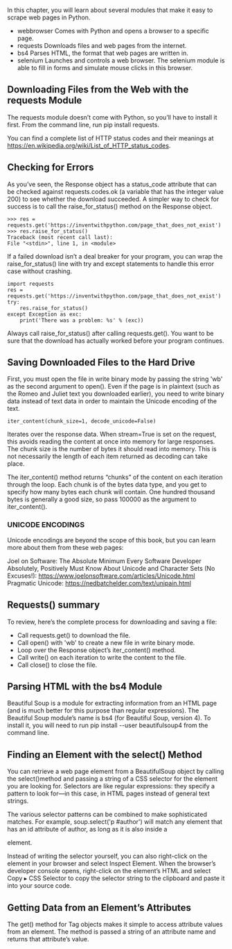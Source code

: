 In this chapter, you will learn about several modules that make it easy to scrape web pages in Python.

* webbrowser Comes with Python and opens a browser to a specific page.
* requests Downloads files and web pages from the internet.
* bs4 Parses HTML, the format that web pages are written in.
* selenium Launches and controls a web browser. The selenium module is able to fill in forms and simulate mouse clicks in this browser.

## Downloading Files from the Web with the requests Module

The requests module doesn’t come with Python, so you’ll have to install it first. From the command line, run pip install requests.

You can find a complete list of HTTP status codes and their meanings at https://en.wikipedia.org/wiki/List_of_HTTP_status_codes.

## Checking for Errors

As you’ve seen, the Response object has a status_code attribute that can be checked against requests.codes.ok (a variable that has the integer value 200) to see whether the download succeeded. A simpler way to check for success is to call the raise_for_status() method on the Response object.

    >>> res = requests.get('https://inventwithpython.com/page_that_does_not_exist')
    >>> res.raise_for_status()
    Traceback (most recent call last):
    File "<stdin>", line 1, in <module>

If a failed download isn’t a deal breaker for your program, you can wrap the raise_for_status() line with try and except statements to handle this error case without crashing.

    import requests
    res = requests.get('https://inventwithpython.com/page_that_does_not_exist')
    try:
        res.raise_for_status()
    except Exception as exc:
        print('There was a problem: %s' % (exc))

Always call raise_for_status() after calling requests.get(). You want to be sure that the download has actually worked before your program continues.

## Saving Downloaded Files to the Hard Drive

First, you must open the file in write binary mode by passing the string 'wb' as the second argument to open(). Even if the page is in plaintext (such as the Romeo and Juliet text you downloaded earlier), you need to write binary data instead of text data in order to maintain the Unicode encoding of the text.

    iter_content(chunk_size=1, decode_unicode=False)

Iterates over the response data. When stream=True is set on the request, this avoids reading the content at once into memory for large responses. The chunk size is the number of bytes it should read into memory. This is not necessarily the length of each item returned as decoding can take place.

The iter_content() method returns “chunks” of the content on each iteration through the loop. Each chunk is of the bytes data type, and you get to specify how many bytes each chunk will contain. One hundred thousand bytes is generally a good size, so pass 100000 as the argument to iter_content().


### UNICODE ENCODINGS

Unicode encodings are beyond the scope of this book, but you can learn more about them from these web pages:

Joel on Software: The Absolute Minimum Every Software Developer Absolutely, Positively Must Know About Unicode and Character Sets (No Excuses!): https://www.joelonsoftware.com/articles/Unicode.html
Pragmatic Unicode: https://nedbatchelder.com/text/unipain.html

## Requests() summary

To review, here’s the complete process for downloading and saving a file:

* Call requests.get() to download the file.
* Call open() with 'wb' to create a new file in write binary mode.
* Loop over the Response object’s iter_content() method.
* Call write() on each iteration to write the content to the file.
* Call close() to close the file.

## Parsing HTML with the bs4 Module

Beautiful Soup is a module for extracting information from an HTML page (and is much better for this purpose than regular expressions). The Beautiful Soup module’s name is bs4 (for Beautiful Soup, version 4). To install it, you will need to run pip install --user beautifulsoup4 from the command line.

## Finding an Element with the select() Method

You can retrieve a web page element from a BeautifulSoup object by calling the select()method and passing a string of a CSS selector for the element you are looking for. Selectors are like regular expressions: they specify a pattern to look for—in this case, in HTML pages instead of general text strings.

The various selector patterns can be combined to make sophisticated matches. For example, soup.select('p #author') will match any element that has an id attribute of author, as long as it is also inside a <p> element. 

Instead of writing the selector yourself, you can also right-click on the element in your browser and select Inspect Element. When the browser’s developer console opens, right-click on the element’s HTML and select Copy ▸ CSS Selector to copy the selector string to the clipboard and paste it into your source code.

## Getting Data from an Element’s Attributes

The get() method for Tag objects makes it simple to access attribute values from an element. The method is passed a string of an attribute name and returns that attribute’s value. 